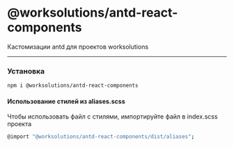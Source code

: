 # @worksolutions/antd-react-components

Кастомизации antd для проектов worksolutions

---
### Установка

```bash
npm i @worksolutions/antd-react-components
```

#### Использование стилей из aliases.scss

Чтобы использовать файл с стилями, импортируйте файл в index.scss проекта

```bash
@import "@worksolutions/antd-react-components/dist/aliases";
```